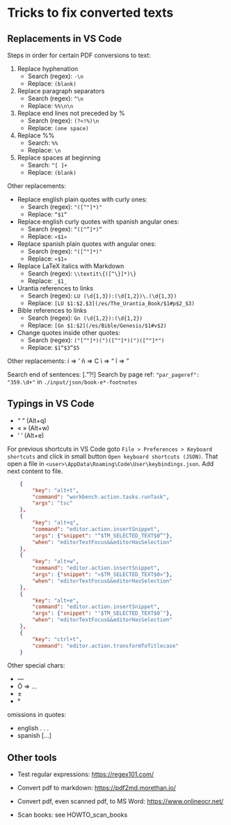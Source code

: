 # Tricks to fix converted texts

## Replacements in VS Code

Steps in order for certain PDF conversions to text:
1. Replace hyphenation
    - Search (regex): `-\n`
    - Replace: `(blank)`
2. Replace paragraph separators
    - Search (regex): `^\n`
    - Replace: `%%\n\n`
3. Replace end lines not preceded by %
    - Search (regex): `(?<!%)\n`
    - Replace: `(one space)`
4. Replace %%
    - Search: `%%`
    - Replace: `\n`
5. Replace spaces at beginning
    - Search: `^[ ]+`
    - Replace: `(blank)`

Other replacements:
* Replace english plain quotes with curly ones:
    - Search (regex): `"([^"]*)"`
    - Replace: `“$1”`
* Replace english curly quotes with spanish angular ones:
    - Search (regex): `“([^”]*)”`
    - Replace: `«$1»`
* Replace spanish plain quotes with angular ones:
    - Search (regex): `"([^"]*)"`
    - Replace: `«$1»`
* Replace LaTeX italics with Markdown
    - Search (regex): `\\textit\{([^\}]*)\}`
    - Replace: `_$1_`
* Urantia references to links
    - Search (regex): `LU (\d{1,3}):(\d{1,2})\.(\d{1,3})`
    - Replace: `[LU $1:$2.$3](/es/The_Urantia_Book/$1#p$2_$3)`
* Bible references to links
    - Search (regex): `Gn (\d{1,2}):(\d{1,2})`
    - Replace: `[Gn $1:$2](/es/Bible/Genesis/$1#v$2)`
* Change quotes inside other quotes:
    - Search (regex): `("[^"]*)(")([^"]*)(")([^"]*")`
    - Replace: `$1“$3”$5`

Other replacements: 
í => ’
ñ => C
ì => “
î => ”


Search end of sentences: [\.”\?!] 
Search by page ref: `"par_pageref": "359.\d+"` in `./input/json/book-e*-footnotes`

## Typings in VS Code

- “ ”  (Alt+q)
- «  » (Alt+w)
- ‘ ’ (Alt+e)

For previous shortcuts in VS Code goto `File > Preferences > Keyboard shortcuts` and click in small button `Open keyboard shortcuts (JSON)`. That open a file in `<user>\AppData\Roaming\Code\User\keybindings.json`. Add next content to file.

```json
    { 
        "key": "alt+t", 
        "command": "workbench.action.tasks.runTask", 
        "args": "tsc" 
    },
    {
        "key": "alt+q",
        "command": "editor.action.insertSnippet",
        "args": {"snippet": "“$TM_SELECTED_TEXT$0”"},
        "when": "editorTextFocus&&editorHasSelection"
    },
    {
        "key": "alt+w",
        "command": "editor.action.insertSnippet",
        "args": {"snippet": "«$TM_SELECTED_TEXT$0»"},
        "when": "editorTextFocus&&editorHasSelection"
    },
    {
        "key": "alt+e",
        "command": "editor.action.insertSnippet",
        "args": {"snippet": "‘$TM_SELECTED_TEXT$0’"},
        "when": "editorTextFocus&&editorHasSelection"
    },
    {
        "key": "ctrl+t",
        "command": "editor.action.transformToTitlecase"
    }
```

Other special chars:
- —
- Ö => ...
- ±
- °

omissions in quotes:
* english . . .
* spanish [...]

## Other tools

* Test regular expressions: https://regex101.com/

* Convert pdf to markdown: https://pdf2md.morethan.io/

* Convert pdf, even scanned pdf, to MS Word: https://www.onlineocr.net/

* Scan books: see HOWTO_scan_books
